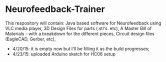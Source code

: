 # Neurofeedback-Trainer
This respository will contain:
    Java based software for Neurofeedback using VLC media player, 
    3D Design Files for parts (.stl's. etc), 
    A Master Bill of Materials - with a breakdown for the different pieces, 
    Circuit design files (EagleCAD, Gerber, etc), 
* 4/20/15: it is empty now but I'll be filling it as the build progresses;
* 4/23/15: uploaded Arduino sketch for HC06 setup
